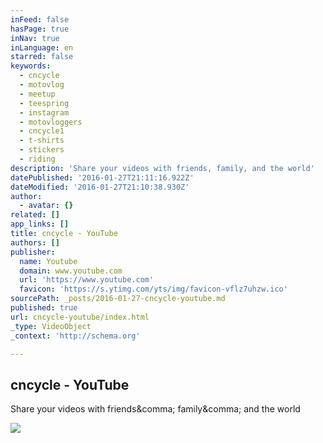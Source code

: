 ```yaml
---
inFeed: false
hasPage: true
inNav: true
inLanguage: en
starred: false
keywords:
  - cncycle
  - motovlog
  - meetup
  - teespring
  - instagram
  - motovloggers
  - cncycle1
  - t-shirts
  - stickers
  - riding
description: 'Share your videos with friends, family, and the world'
datePublished: '2016-01-27T21:11:16.922Z'
dateModified: '2016-01-27T21:10:38.930Z'
author:
  - avatar: {}
related: []
app_links: []
title: cncycle - YouTube
authors: []
publisher:
  name: Youtube
  domain: www.youtube.com
  url: 'https://www.youtube.com'
  favicon: 'https://s.ytimg.com/yts/img/favicon-vflz7uhzw.ico'
sourcePath: _posts/2016-01-27-cncycle-youtube.md
published: true
url: cncycle-youtube/index.html
_type: VideoObject
_context: 'http://schema.org'

---
```

<article style=""><h1>cncycle - YouTube</h1><p>Share your videos with friends&amp;comma; family&amp;comma; and the world</p><img src="https://i.ytimg.com/vi/5BJJTxo8fHc/mqdefault.jpg" /></article>